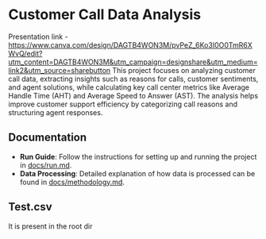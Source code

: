 # Customer Call Data Analysis

Presentation link - https://www.canva.com/design/DAGTB4WON3M/pvPeZ_6Ko3I0O0TmR6XWvQ/edit?utm_content=DAGTB4WON3M&utm_campaign=designshare&utm_medium=link2&utm_source=sharebutton
This project focuses on analyzing customer call data, extracting insights such as reasons for calls, customer sentiments, and agent solutions, while calculating key call center metrics like Average Handle Time (AHT) and Average Speed to Answer (AST). The analysis helps improve customer support efficiency by categorizing call reasons and structuring agent responses.


## Documentation

- **Run Guide**: Follow the instructions for setting up and running the project in [docs/run.md](docs/run.md).
- **Data Processing**: Detailed explanation of how data is processed can be found in [docs/methodology.md](docs/methodology.md).

## Test.csv
It is present in the root dir


